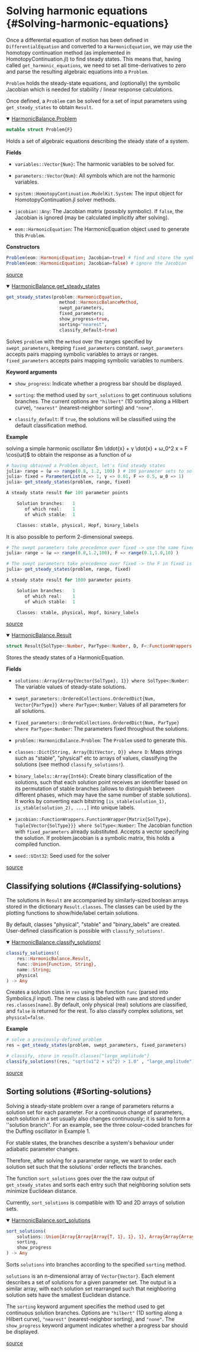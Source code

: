 
# Solving harmonic equations {#Solving-harmonic-equations}

Once a differential equation of motion has been defined in `DifferentialEquation` and converted to a `HarmonicEquation`, we may use the homotopy continuation method (as implemented in HomotopyContinuation.jl) to find steady states. This means that, having called `get_harmonic_equations`, we need to set all time-derivatives to zero and parse the resulting algebraic equations into a `Problem`.

`Problem` holds the steady-state equations, and (optionally) the symbolic Jacobian which is needed for stability / linear response calculations. 

Once defined, a `Problem` can be solved for a set of input parameters using `get_steady_states` to obtain `Result`.
<details class='jldocstring custom-block' open>
<summary><a id='HarmonicBalance.Problem-manual-solving_harmonics' href='#HarmonicBalance.Problem-manual-solving_harmonics'><span class="jlbinding">HarmonicBalance.Problem</span></a> <Badge type="info" class="jlObjectType jlType" text="Type" /></summary>



```julia
mutable struct Problem{F}
```


Holds a set of algebraic equations describing the steady state of a system.

**Fields**
- `variables::Vector{Num}`: The harmonic variables to be solved for.
  
- `parameters::Vector{Num}`: All symbols which are not the harmonic variables.
  
- `system::HomotopyContinuation.ModelKit.System`: The input object for HomotopyContinuation.jl solver methods.
  
- `jacobian::Any`: The Jacobian matrix (possibly symbolic).     If `false`, the Jacobian is ignored (may be calculated implicitly after solving).
  
- `eom::HarmonicEquation`: The HarmonicEquation object used to generate this `Problem`.
  

**Constructors**

```julia
Problem(eom::HarmonicEquation; Jacobian=true) # find and store the symbolic Jacobian
Problem(eom::HarmonicEquation; Jacobian=false) # ignore the Jacobian
```



[source](https://github.com/NonlinearOscillations/HarmonicBalance.jl/blob/372cbbb0e8435a5ab0ff80b9d5ec55fed51e08fd/src/Problem.jl#L2)

</details>

<details class='jldocstring custom-block' open>
<summary><a id='HarmonicBalance.get_steady_states-manual-solving_harmonics' href='#HarmonicBalance.get_steady_states-manual-solving_harmonics'><span class="jlbinding">HarmonicBalance.get_steady_states</span></a> <Badge type="info" class="jlObjectType jlFunction" text="Function" /></summary>



```julia
get_steady_states(problem::HarmonicEquation,
                    method::HarmonicBalanceMethod,
                    swept_parameters,
                    fixed_parameters;
                    show_progress=true,
                    sorting="nearest",
                    classify_default=true)
```


Solves `problem` with the `method` over the ranges specified by `swept_parameters`, keeping `fixed_parameters` constant. `swept_parameters` accepts pairs mapping symbolic variables to arrays or ranges. `fixed_parameters` accepts pairs mapping symbolic variables to numbers.

**Keyword arguments**
- `show_progress`: Indicate whether a progress bar should be displayed.
  
- `sorting`: the method used by `sort_solutions` to get continuous solutions branches.   The current options are `"hilbert"` (1D sorting along a Hilbert curve), `"nearest"`   (nearest-neighbor sorting) and `"none"`.
  
- `classify_default`: If `true`, the solutions will be classified using the default   classification method.
  

**Example**

solving a simple harmonic oscillator $m \ddot{x} + γ \dot{x} + ω_0^2 x = F \cos(ωt)$ to obtain the response as a function of $ω$

```julia
# having obtained a Problem object, let's find steady states
julia> range = (ω => range(0.8, 1.2, 100) ) # 100 parameter sets to solve
julia> fixed = ParameterList(m => 1, γ => 0.01, F => 0.5, ω_0 => 1)
julia> get_steady_states(problem, range, fixed)

A steady state result for 100 parameter points

    Solution branches:   1
       of which real:    1
       of which stable:  1

    Classes: stable, physical, Hopf, binary_labels

```


It is also possible to perform 2-dimensional sweeps.

```julia
# The swept parameters take precedence over fixed -> use the same fixed
julia> range = (ω => range(0.8,1.2,100), F => range(0.1,1.0,10) )

# The swept parameters take precedence over fixed -> the F in fixed is now ignored
julia> get_steady_states(problem, range, fixed)

A steady state result for 1000 parameter points

    Solution branches:   1
       of which real:    1
       of which stable:  1

    Classes: stable, physical, Hopf, binary_labels
```



[source](https://github.com/NonlinearOscillations/HarmonicBalance.jl/blob/372cbbb0e8435a5ab0ff80b9d5ec55fed51e08fd/src/solve_homotopy.jl#L1-L60)

</details>

<details class='jldocstring custom-block' open>
<summary><a id='HarmonicBalance.Result-manual-solving_harmonics' href='#HarmonicBalance.Result-manual-solving_harmonics'><span class="jlbinding">HarmonicBalance.Result</span></a> <Badge type="info" class="jlObjectType jlType" text="Type" /></summary>



```julia
struct Result{SolType<:Number, ParType<:Number, D, F<:FunctionWrappers.FunctionWrapper{Array{SolType<:Number, 2}, Tuple{Array{SolType<:Number, 1}}}, F1}
```


Stores the steady states of a HarmonicEquation.

**Fields**
- `solutions::Array{Array{Vector{SolType}, 1}} where SolType<:Number`: The variable values of steady-state solutions.
  
- `swept_parameters::OrderedCollections.OrderedDict{Num, Vector{ParType}} where ParType<:Number`: Values of all parameters for all solutions.
  
- `fixed_parameters::OrderedCollections.OrderedDict{Num, ParType} where ParType<:Number`: The parameters fixed throughout the solutions.
  
- `problem::HarmonicBalance.Problem`: The `Problem` used to generate this.
  
- `classes::Dict{String, Array{BitVector, D}} where D`: Maps strings such as &quot;stable&quot;, &quot;physical&quot; etc to arrays of values, classifying the solutions (see method `classify_solutions!`).
  
- `binary_labels::Array{Int64}`: Create binary classification of the solutions, such that each solution point receives an identifier based on its permutation of stable branches (allows to distinguish between different phases, which may have the same number of stable solutions). It works by converting each bitstring `[is_stable(solution_1), is_stable(solution_2), ...,]` into unique labels.
  
- `jacobian::FunctionWrappers.FunctionWrapper{Matrix{SolType}, Tuple{Vector{SolType}}} where SolType<:Number`: The Jacobian function with `fixed_parameters` already substituted. Accepts a vector specifying the solution. If problem.jacobian is a symbolic matrix, this holds a compiled function.
  
- `seed::UInt32`: Seed used for the solver
  


[source](https://github.com/NonlinearOscillations/HarmonicBalance.jl/blob/372cbbb0e8435a5ab0ff80b9d5ec55fed51e08fd/src/Result.jl#L1)

</details>


## Classifying solutions {#Classifying-solutions}

The solutions in `Result` are accompanied by similarly-sized boolean arrays stored in the dictionary `Result.classes`. The classes can be used by the plotting functions to show/hide/label certain solutions.

By default, classes &quot;physical&quot;, &quot;stable&quot; and &quot;binary_labels&quot; are created. User-defined classification is possible with `classify_solutions!`.
<details class='jldocstring custom-block' open>
<summary><a id='HarmonicBalance.classify_solutions!-manual-solving_harmonics' href='#HarmonicBalance.classify_solutions!-manual-solving_harmonics'><span class="jlbinding">HarmonicBalance.classify_solutions!</span></a> <Badge type="info" class="jlObjectType jlFunction" text="Function" /></summary>



```julia
classify_solutions!(
    res::HarmonicBalance.Result,
    func::Union{Function, String},
    name::String;
    physical
) -> Any

```


Creates a solution class in `res` using the function `func` (parsed into Symbolics.jl input). The new class is labeled with `name` and stored under `res.classes[name]`. By default, only physical (real) solutions are classified, and `false` is returned for the rest. To also classify complex solutions, set `physical=false`.

**Example**

```julia
# solve a previously-defined problem
res = get_steady_states(problem, swept_parameters, fixed_parameters)

# classify, store in result.classes["large_amplitude"]
classify_solutions!(res, "sqrt(u1^2 + v1^2) > 1.0" , "large_amplitude")
```



[source](https://github.com/NonlinearOscillations/HarmonicBalance.jl/blob/372cbbb0e8435a5ab0ff80b9d5ec55fed51e08fd/src/classification.jl#L1)

</details>


## Sorting solutions {#Sorting-solutions}

Solving a steady-state problem over a range of parameters returns a solution set for each parameter. For a continuous change of parameters, each solution in a set usually also changes continuously; it is said to form a &#39;&#39;solution branch&#39;&#39;. For an example, see the three colour-coded branches for the Duffing oscillator in Example 1.

For stable states, the branches describe a system&#39;s behaviour under adiabatic parameter changes. 

Therefore, after solving for a parameter range, we want to order each solution set such that the solutions&#39; order reflects the branches.

The function `sort_solutions` goes over the the raw output of `get_steady_states` and sorts each entry such that neighboring solution sets minimize Euclidean distance.

Currently, `sort_solutions` is compatible with 1D and 2D arrays of solution sets.
<details class='jldocstring custom-block' open>
<summary><a id='HarmonicBalance.sort_solutions-manual-solving_harmonics' href='#HarmonicBalance.sort_solutions-manual-solving_harmonics'><span class="jlbinding">HarmonicBalance.sort_solutions</span></a> <Badge type="info" class="jlObjectType jlFunction" text="Function" /></summary>



```julia
sort_solutions(
    solutions::Union{Array{Array{Array{T, 1}, 1}, 1}, Array{Array{Array{T, 1}, 1}, 2}};
    sorting,
    show_progress
) -> Any

```


Sorts `solutions` into branches according to the specified `sorting` method.

`solutions` is an n-dimensional array of `Vector{Vector}`. Each element describes a set of solutions for a given parameter set. The output is a similar array, with each solution set rearranged such that neighboring solution sets have the smallest Euclidean distance.

The `sorting` keyword argument specifies the method used to get continuous solution branches. Options are `"hilbert"` (1D sorting along a Hilbert curve), `"nearest"` (nearest-neighbor sorting), and `"none"`. The `show_progress` keyword argument indicates whether a progress bar should be displayed.


[source](https://github.com/NonlinearOscillations/HarmonicBalance.jl/blob/372cbbb0e8435a5ab0ff80b9d5ec55fed51e08fd/src/sorting.jl#L1-L13)

</details>

